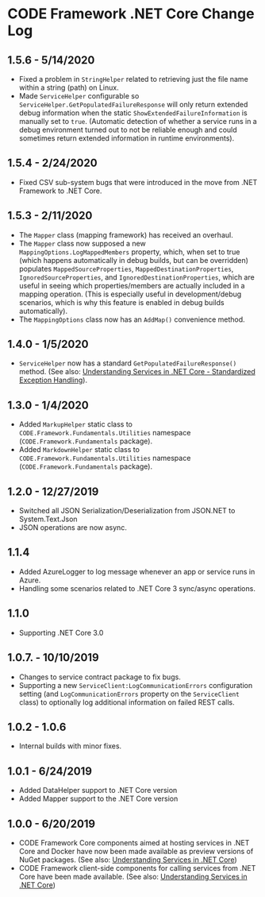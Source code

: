 # CODE Framework .NET Core Change Log

## 1.5.6 - 5/14/2020

* Fixed a problem in `StringHelper` related to retrieving just the file name within a string (path) on Linux.
* Made `ServiceHelper` configurable so `ServiceHelper.GetPopulatedFailureResponse` will only return extended debug information when the static `ShowExtendedFailureInformation` is manually set to `true`. (Automatic detection of whether a service runs in a debug environment turned out to not be reliable enough and could sometimes return extended information in runtime environments).

## 1.5.4 - 2/24/2020

* Fixed CSV sub-system bugs that were introduced in the move from .NET Framework to .NET Core.

## 1.5.3 - 2/11/2020

* The `Mapper` class (mapping framework) has received an overhaul.
* The `Mapper` class now supposed a new `MappingOptions.LogMappedMembers` property, which, when set to true (which happens automatically in debug builds, but can be overridden) populates `MappedSourceProperties`, `MappedDestinationProperties`, `IgnoredSourceProperties`, and `IgnoredDestinationProperties`, which are useful in seeing which properties/members are actually included in a mapping operation. (This is especially useful in development/debug scenarios, which is why this feature is enabled in debug builds automatically).
* The `MappingOptions` class now has an `AddMap()` convenience method.

## 1.4.0 - 1/5/2020

* `ServiceHelper` now has a standard `GetPopulatedFailureResponse()` method. (See also: [Understanding Services in .NET Core - Standardized Exception Handling](http://docs.codeframework.io/Understanding-Services-Core#standardized-exception-handling)).

## 1.3.0 - 1/4/2020

* Added `MarkupHelper` static class to `CODE.Framework.Fundamentals.Utilities` namespace (`CODE.Framework.Fundamentals` package).
* Added `MarkdownHelper` static class to `CODE.Framework.Fundamentals.Utilities` namespace (`CODE.Framework.Fundamentals` package).

## 1.2.0 - 12/27/2019

* Switched all JSON Serialization/Deserialization from JSON.NET to System.Text.Json
* JSON operations are now async.

## 1.1.4

* Added AzureLogger to log message whenever an app or service runs in Azure.
* Handling some scenarios related to .NET Core 3 sync/async operations.

## 1.1.0

* Supporting .NET Core 3.0

## 1.0.7. - 10/10/2019

* Changes to service contract package to fix bugs.
* Supporting a new `ServiceClient:LogCommunicationErrors` configuration setting (and `LogCommunicationErrors` property on the `ServiceClient` class) to optionally log additional information on failed REST calls.

## 1.0.2 - 1.0.6 

* Internal builds with minor fixes.

## 1.0.1 - 6/24/2019

* Added DataHelper support to .NET Core version
* Added Mapper support to the .NET Core version

## 1.0.0 - 6/20/2019

* CODE Framework Core components aimed at hosting services in .NET Core and Docker have now been made available as preview versions of NuGet packages. (See also: [Understanding Services in .NET Core](Understanding-Services-Core))
* CODE Framework client-side components for calling services from .NET Core have been made available. (See also: [Understanding Services in .NET Core](Understanding-Services-Core))
